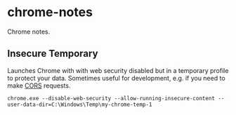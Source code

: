 # chrome-notes
Chrome notes.

## Insecure Temporary
Launches Chrome with with web security disabled but in a temporary profile to protect your data.
Sometimes useful for development, e.g. if you need to make [CORS] requests.

```
chrome.exe --disable-web-security --allow-running-insecure-content --user-data-dir=C:\Windows\Temp\my-chrome-temp-1
```

[CORS]: https://developer.mozilla.org/en-US/docs/Web/HTTP/Access_control_CORS
